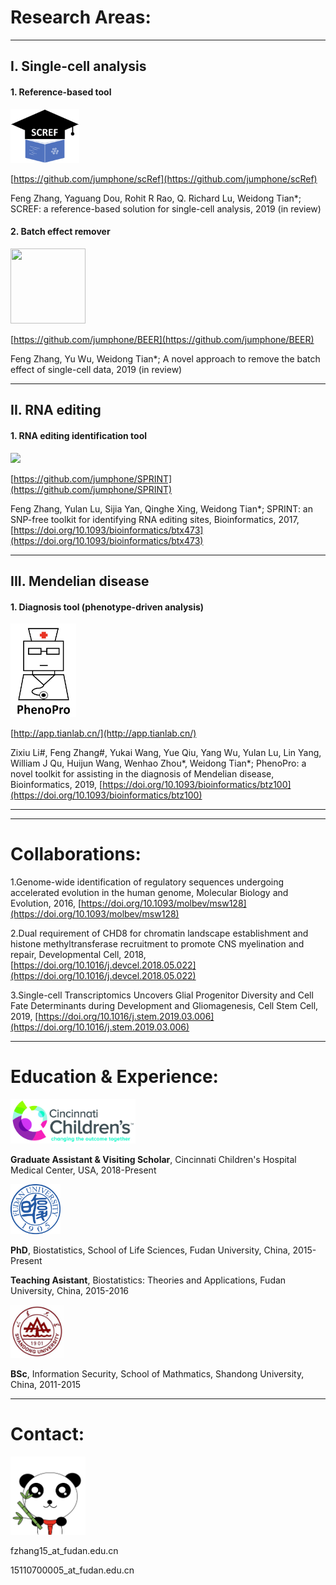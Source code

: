 # Research Areas:

---------------------------------------

## I. Single-cell analysis

#### 1. Reference-based tool
<img src="https://github.com/jumphone/jumphone.github.io/blob/master/img/scref_logo.png?raw=true" width="110" >

[https://github.com/jumphone/scRef](https://github.com/jumphone/scRef)

Feng Zhang, Yaguang Dou, Rohit R Rao, Q. Richard Lu, Weidong Tian*; SCREF: a reference-based solution for single-cell analysis, 2019 (in review)

#### 2. Batch effect remover
<img src="https://raw.githubusercontent.com/jumphone/BEER/master/DATA/BEER_LOGO.png?raw=true" width="120" height="120">

[https://github.com/jumphone/BEER](https://github.com/jumphone/BEER)

Feng Zhang, Yu Wu, Weidong Tian*; A novel approach to remove the batch effect of single-cell data, 2019 (in review)

---------------------------------------

## II. RNA editing

#### 1. RNA editing identification tool
<img src="https://github.com/jumphone/SPRINT/blob/master/data/LOGO.png?raw=true" width="120" >

[https://github.com/jumphone/SPRINT](https://github.com/jumphone/SPRINT)

Feng Zhang, Yulan Lu, Sijia Yan, Qinghe Xing, Weidong Tian*; SPRINT: an SNP-free toolkit for identifying RNA editing sites, Bioinformatics, 2017, [https://doi.org/10.1093/bioinformatics/btx473](https://doi.org/10.1093/bioinformatics/btx473)

---------------------------------------

## III. Mendelian disease

#### 1. Diagnosis tool (phenotype-driven analysis)
<img src="https://github.com/jumphone/jumphone.github.io/blob/master/img/phenopro_logo.png?raw=true" width="105" height="150">

[http://app.tianlab.cn/](http://app.tianlab.cn/)

Zixiu Li#, Feng Zhang#, Yukai Wang, Yue Qiu, Yang Wu, Yulan Lu, Lin Yang, William J Qu, Huijun Wang, Wenhao Zhou\*, Weidong Tian*; PhenoPro: a novel toolkit for assisting in the diagnosis of Mendelian disease, Bioinformatics, 2019, [https://doi.org/10.1093/bioinformatics/btz100](https://doi.org/10.1093/bioinformatics/btz100)

---------------------------------------



---------------------------------------

# Collaborations:

1.Genome-wide identification of regulatory sequences undergoing accelerated evolution in the human genome, Molecular Biology and Evolution, 2016, [https://doi.org/10.1093/molbev/msw128](https://doi.org/10.1093/molbev/msw128)

2.Dual requirement of CHD8 for chromatin landscape establishment and histone methyltransferase recruitment to promote CNS myelination and repair, Developmental Cell, 2018, [https://doi.org/10.1016/j.devcel.2018.05.022](https://doi.org/10.1016/j.devcel.2018.05.022)

3.Single-cell Transcriptomics Uncovers Glial Progenitor Diversity and Cell Fate Determinants during Development and Gliomagenesis, Cell Stem Cell, 2019, [https://doi.org/10.1016/j.stem.2019.03.006](https://doi.org/10.1016/j.stem.2019.03.006)

---------------------------------------

# Education & Experience:
<img src="https://github.com/jumphone/jumphone.github.io/blob/master/img/cchmc_logo.jpeg?raw=true" width="200">

**Graduate Assistant & Visiting Scholar**, Cincinnati Children's Hospital Medical Center, USA, 2018-Present

<img src="https://github.com/jumphone/jumphone.github.io/blob/master/img/fudan_logo.png?raw=true" width="80">

**PhD**, Biostatistics, School of Life Sciences, Fudan University, China, 2015-Present

**Teaching Asistant**, Biostatistics: Theories and Applications, Fudan University, China, 2015-2016

<img src="https://github.com/jumphone/jumphone.github.io/blob/master/img/shandong_logo.jpg?raw=true" width="85">

**BSc**, Information Security, School of Mathmatics, Shandong University, China, 2011-2015 

---------------------------------------

# Contact:

<img src="https://github.com/jumphone/jumphone.github.io/blob/master/img/panda_happy_logo.png?raw=true" width="120">

fzhang15_at_fudan.edu.cn

15110700005_at_fudan.edu.cn


